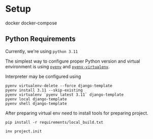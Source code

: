 # Setup

docker
docker-compose

## Python Requirements

Currently, we're using `python 3.11`

The simplest way to configure proper Python version and virtual environment
is using [`pyenv`](https://github.com/pyenv/pyenv) and
[`pyenv-virtualenv`](https://github.com/pyenv/pyenv-virtualenv).

Interpreter may be configured using

```
pyenv virtualenv-delete --force django-template
pyenv install 3.11 --skip-existing
pyenv virtualenv `pyenv latest 3.11` django-template
pyenv local django-template
pyenv shell django-template
```

After preparing virtual env need to install tools for preparing project.

```console
pip install -r requirements/local_build.txt
```

```
inv project.init
```
